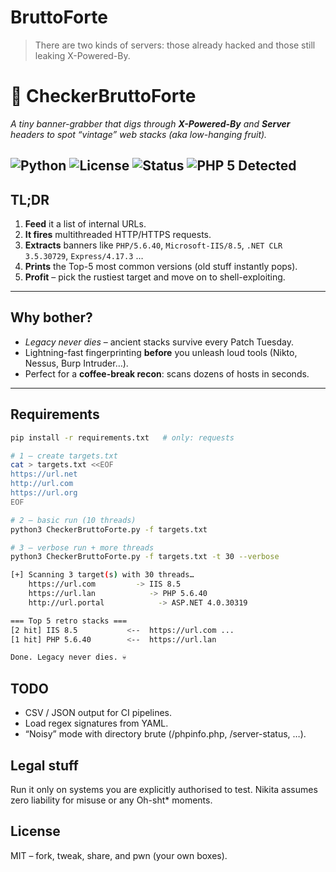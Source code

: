 # BruttoForte

> There are two kinds of servers: those already hacked and those still leaking X-Powered-By.

# :japanese_ogre: CheckerBruttoForte  
_A tiny banner-grabber that digs through **X-Powered-By** and **Server** headers to spot “vintage” web stacks (aka low-hanging fruit)._  

![Python](https://img.shields.io/badge/Python-3.8%2B-blue) ![License](https://img.shields.io/badge/License-MIT-green) ![Status](https://img.shields.io/badge/status-hack_in_progress-ff69b4)
![PHP 5 Detected](https://img.shields.io/badge/PHP_5-Detected-critical?logo=php&labelColor=7846ab)
---

## TL;DR
1. **Feed** it a list of internal URLs.  
2. **It fires** multithreaded HTTP/HTTPS requests.  
3. **Extracts** banners like `PHP/5.6.40`, `Microsoft-IIS/8.5`, `.NET CLR 3.5.30729`, `Express/4.17.3` …  
4. **Prints** the Top-5 most common versions (old stuff instantly pops).  
5. **Profit** – pick the rustiest target and move on to shell-exploiting.

---

## Why bother?
- _Legacy never dies_ – ancient stacks survive every Patch Tuesday.  
- Lightning-fast fingerprinting **before** you unleash loud tools (Nikto, Nessus, Burp Intruder…).  
- Perfect for a **coffee-break recon**: scans dozens of hosts in seconds.

---

## Requirements
```bash
pip install -r requirements.txt   # only: requests

# 1 – create targets.txt
cat > targets.txt <<EOF
https://url.net
http://url.com
https://url.org
EOF

# 2 – basic run (10 threads)
python3 CheckerBruttoForte.py -f targets.txt

# 3 – verbose run + more threads
python3 CheckerBruttoForte.py -f targets.txt -t 30 --verbose

[+] Scanning 3 target(s) with 30 threads…
    https://url.com         -> IIS 8.5
    https://url.lan            -> PHP 5.6.40
    http://url.portal            -> ASP.NET 4.0.30319

=== Top 5 retro stacks ===
[2 hit] IIS 8.5           <--  https://url.com ...
[1 hit] PHP 5.6.40        <--  https://url.lan

Done. Legacy never dies. 💀
```

## TODO
* CSV / JSON output for CI pipelines.
* Load regex signatures from YAML.
* “Noisy” mode with directory brute (/phpinfo.php, /server-status, …).

## Legal stuff
Run it only on systems you are explicitly authorised to test.
Nikita assumes zero liability for misuse or any Oh-sht* moments.

## License
MIT – fork, tweak, share, and pwn (your own boxes).
